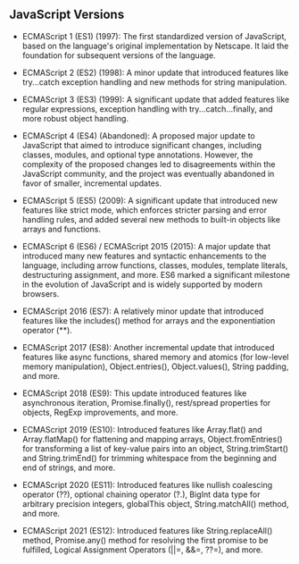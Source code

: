 ## JavaScript Versions

- ECMAScript 1 (ES1) (1997): The first standardized version of JavaScript, based on the language's original implementation by Netscape. It laid the foundation for subsequent versions of the language.

- ECMAScript 2 (ES2) (1998): A minor update that introduced features like try...catch exception handling and new methods for string manipulation.

- ECMAScript 3 (ES3) (1999): A significant update that added features like regular expressions, exception handling with try...catch...finally, and more robust object handling.

- ECMAScript 4 (ES4) (Abandoned): A proposed major update to JavaScript that aimed to introduce significant changes, including classes, modules, and optional type annotations. However, the complexity of the proposed changes led to disagreements within the JavaScript community, and the project was eventually abandoned in favor of smaller, incremental updates.

- ECMAScript 5 (ES5) (2009): A significant update that introduced new features like strict mode, which enforces stricter parsing and error handling rules, and added several new methods to built-in objects like arrays and functions.

- ECMAScript 6 (ES6) / ECMAScript 2015 (2015): A major update that introduced many new features and syntactic enhancements to the language, including arrow functions, classes, modules, template literals, destructuring assignment, and more. ES6 marked a significant milestone in the evolution of JavaScript and is widely supported by modern browsers.

- ECMAScript 2016 (ES7): A relatively minor update that introduced features like the includes() method for arrays and the exponentiation operator (\*\*).

- ECMAScript 2017 (ES8): Another incremental update that introduced features like async functions, shared memory and atomics (for low-level memory manipulation), Object.entries(), Object.values(), String padding, and more.

- ECMAScript 2018 (ES9): This update introduced features like asynchronous iteration, Promise.finally(), rest/spread properties for objects, RegExp improvements, and more.

- ECMAScript 2019 (ES10): Introduced features like Array.flat() and Array.flatMap() for flattening and mapping arrays, Object.fromEntries() for transforming a list of key-value pairs into an object, String.trimStart() and String.trimEnd() for trimming whitespace from the beginning and end of strings, and more.

- ECMAScript 2020 (ES11): Introduced features like nullish coalescing operator (??), optional chaining operator (?.), BigInt data type for arbitrary precision integers, globalThis object, String.matchAll() method, and more.

- ECMAScript 2021 (ES12): Introduced features like String.replaceAll() method, Promise.any() method for resolving the first promise to be fulfilled, Logical Assignment Operators (||=, &&=, ??=), and more.
